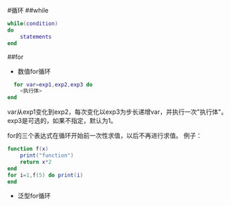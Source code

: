 #循环
##while
```lua
while(condition) 
do 
    statements 
end

```
##for
* 数值for循环  
```lua
  for var=exp1,exp2,exp3 do  
    <执行体>  
end  
```
var从exp1变化到exp2，每次变化以exp3为步长递增var，并执行一次"执行体"。exp3是可选的，如果不指定，默认为1。

for的三个表达式在循环开始前一次性求值，以后不再进行求值。 
例子：
```lua
function f(x) 
    print("function") 
    return x*2 
end 
for i=1,f(5) do print(i) 
end

```
* 泛型for循环
